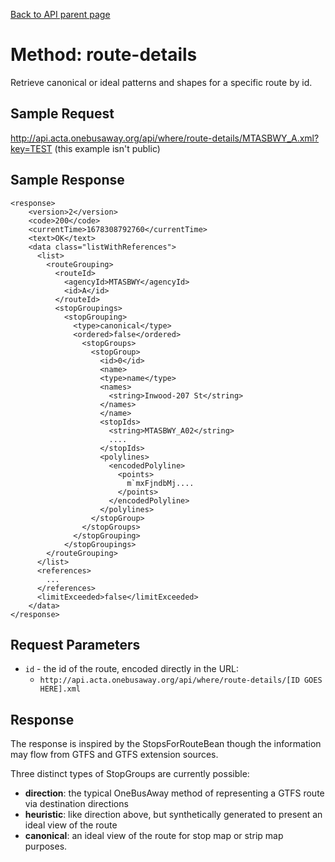 [Back to API parent page](../index.html)

# Method: route-details

Retrieve canonical or ideal patterns and shapes for a specific route by id.

## Sample Request

http://api.acta.onebusaway.org/api/where/route-details/MTASBWY_A.xml?key=TEST (this example isn't public)

## Sample Response

    <response>
        <version>2</version>
        <code>200</code>
        <currentTime>1678308792760</currentTime>
        <text>OK</text>
        <data class="listWithReferences">
          <list>
            <routeGrouping>
              <routeId>
                <agencyId>MTASBWY</agencyId>
                <id>A</id>
              </routeId>
              <stopGroupings>
                <stopGrouping>
                  <type>canonical</type>
                  <ordered>false</ordered>
                    <stopGroups>
                      <stopGroup>
                        <id>0</id>
                        <name>
                        <type>name</type>
                        <names>
                          <string>Inwood-207 St</string>
                        </names>
                        </name>
                        <stopIds>
                          <string>MTASBWY_A02</string>
                          ....
                        </stopIds>
                        <polylines>
                          <encodedPolyline>
                            <points>
                              m`mxFjndbMj....
                            </points>
                          </encodedPolyline>
                        </polylines>
                      </stopGroup>
                    </stopGroups>
                  </stopGrouping>
                </stopGroupings>
            </routeGrouping>
          </list>
          <references>
            ...
          </references>
          <limitExceeded>false</limitExceeded>
        </data>
    </response>

## Request Parameters

* `id` - the id of the route, encoded directly in the URL:
    * `http://api.acta.onebusaway.org/api/where/route-details/[ID GOES HERE].xml`

## Response

The response is inspired by the StopsForRouteBean though the information may flow from GTFS and GTFS extension sources.

Three distinct types of StopGroups are currently possible:
* **direction**: the typical OneBusAway method of representing a GTFS route via destination directions
* **heuristic**: like direction above, but synthetically generated to present an ideal view of the route
* **canonical**: an ideal view of the route for stop map or strip map purposes.

